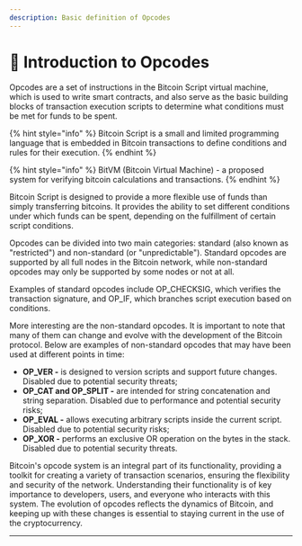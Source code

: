 ```yaml
---
description: Basic definition of Opcodes
---
```


# 📖 Introduction to Opcodes

Opcodes are a set of instructions in the Bitcoin Script virtual machine, which is used to write smart contracts, and also serve as the basic building blocks of transaction execution scripts to determine what conditions must be met for funds to be spent.

{% hint style="info" %}
Bitcoin Script is a small and limited programming language that is embedded in Bitcoin transactions to define conditions and rules for their execution.
{% endhint %}

{% hint style="info" %}
BitVM (Bitcoin Virtual Machine) - a proposed system for verifying bitcoin calculations and transactions.
{% endhint %}

Bitcoin Script is designed to provide a more flexible use of funds than simply transferring bitcoins. It provides the ability to set different conditions under which funds can be spent, depending on the fulfillment of certain script conditions.

Opcodes can be divided into two main categories: standard (also known as "restricted") and non-standard (or "unpredictable"). Standard opcodes are supported by all full nodes in the Bitcoin network, while non-standard opcodes may only be supported by some nodes or not at all.

Examples of standard opcodes include OP\_CHECKSIG, which verifies the transaction signature, and OP\_IF, which branches script execution based on conditions.

More interesting are the non-standard opcodes. It is important to note that many of them can change and evolve with the development of the Bitcoin protocol. Below are examples of non-standard opcodes that may have been used at different points in time:

* **OP\_VER -** is designed to version scripts and support future changes. Disabled due to potential security threats;
* **OP\_CAT and OP\_SPLIT -** are intended for string concatenation and string separation. Disabled due to performance and potential security risks;
* **OP\_EVAL -** allows executing arbitrary scripts inside the current script. Disabled due to potential security risks;
* **OP\_XOR -** performs an exclusive OR operation on the bytes in the stack. Disabled due to potential security threats.

Bitcoin's opcode system is an integral part of its functionality, providing a toolkit for creating a variety of transaction scenarios, ensuring the flexibility and security of the network. Understanding their functionality is of key importance to developers, users, and everyone who interacts with this system. The evolution of opcodes reflects the dynamics of Bitcoin, and keeping up with these changes is essential to staying current in the use of the cryptocurrency.

***
